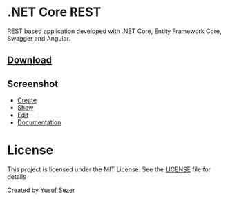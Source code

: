 # .NET Core REST
REST based application developed with .NET Core, Entity Framework Core, Swagger and Angular.

## [Download](https://github.com/yusufsefasezer/net-core-rest/archive/master.zip)

## Screenshot

- [Create](screenshot/create.png)
- [Show](screenshot/show.png)
- [Edit](screenshot/edit.png)
- [Documentation](screenshot/documentation.png)

# License
This project is licensed under the MIT License. See the [LICENSE](LICENSE) file for details

Created by [Yusuf Sezer](https://www.yusufsezer.com)
